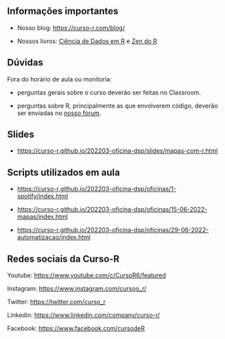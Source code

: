 
<!-- README.md is generated from README.Rmd. Please edit that file -->

## Informações importantes

  - Nosso blog: <https://curso-r.com/blog/>

  - Nossos livros: [Ciência de Dados em R](https://livro.curso-r.com/) e
    [Zen do R](https://curso-r.github.io/zen-do-r/)

## Dúvidas

Fora do horário de aula ou monitoria:

  - perguntas gerais sobre o curso deverão ser feitas no Classroom.

  - perguntas sobre R, principalmente as que envolverem código, deverão
    ser enviadas no [nosso fórum](https://discourse.curso-r.com/).

## Slides

  - <https://curso-r.github.io/202203-oficina-dsp/slides/mapas-com-r.html>

## Scripts utilizados em aula

  - <https://curso-r.github.io/202203-oficina-dsp/oficinas/1-spotify/index.html>

  - <https://curso-r.github.io/202203-oficina-dsp/oficinas/15-06-2022-mapas/index.html>

  - <https://curso-r.github.io/202203-oficina-dsp/oficinas/29-06-2022-automatizacao/index.html>

## Redes sociais da Curso-R

Youtube: <https://www.youtube.com/c/CursoR6/featured>

Instagram: <https://www.instagram.com/cursoo_r/>

Twitter: <https://twitter.com/curso_r>

Linkedin: <https://www.linkedin.com/company/curso-r/>

Facebook: <https://www.facebook.com/cursodeR>
